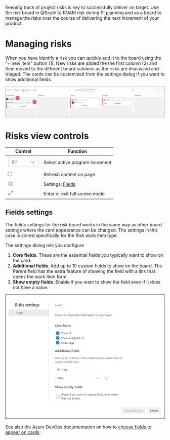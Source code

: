 Keeping track of project risks is key to successfully deliver on target. Use the risk board in @Scale to ROAM risk during PI planning and as a board to manage the risks over the course of delivering the next increment of your product.

# Managing risks

When you have identify a risk you can quickly add it to the board using the "+ new item" button (1). New risks are added the the first column (2) and then moved to the different board columns as the risks are discussed and triaged. The cards can be customized from the settings dialog if you want to show additional fields.

![image.png](/docs/.attachments/image-c0799de8-4977-4ce1-95f2-9f0a0734b51f.png)

# Risks view controls

| **Control** | **Function** |
|---|---|
| ![image.png](/docs/.attachments/image-4e95335d-c334-4344-a917-3250b39f98fb.png) | Select active program increment |
| ![image.png](/docs/.attachments/image-58e02360-f706-4d54-b513-c95394e04ee9.png) | Refresh content on page |
| ![image.png](/docs/.attachments/image-4d4aeaa2-efb7-4e21-9cfc-854e997d03ce.png) | Settings: [Fields](#fields-settings) |
| ![image.png](/docs/.attachments/image-9e9e362c-248f-49d9-a2b2-03962629a97c.png) | Enter or exit full screen mode |

## Fields settings

The fields settings for the risk board works in the same way as other board settings where the card appearance can be changed. The settings in this case is stored specifically for the Risk work item type.

The settings dialog lets you configure

1. **Core fields**. These are the essential fields you typically want to show on the card.
2. **Additional fields**. Add up to 10 custom fields to show on the board. The Parent field has the extra feature of showing the field with a link that opens the work item form.
3. **Show empty fields**. Enable if you want to show the field even if it does not have a value.

![image.png](/docs/.attachments/image-9b8654aa-644c-43a3-92f8-ebc44142bae5.png)

See also the Azure DevOps documentation on how to [choose fields to appear on cards](https://docs.microsoft.com/en-us/azure/devops/boards/boards/customize-cards?view=azure-devops#choose-fields-to-appear-on-cards).
